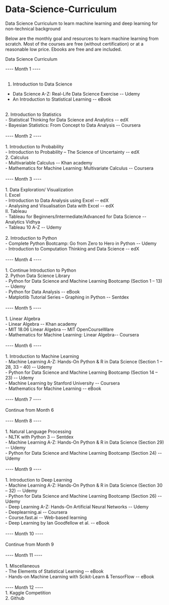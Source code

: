 # Data-Science-Curriculum
Data Science Curriculum to learn machine learning and deep learning for non-technical background

Below are the monthly goal and resources to learn machine learning from scratch. Most of the courses are free (without certification) or at a reasonable low price. Ebooks are free and are included.


Data Science Curriculum


---- Month 1 ----<br/>
<br/>
1.	Introduction to Data Science<br/>
- Data Science A-Z: Real-Life Data Science Exercise -- Udemy<br/>
- An Introduction to Statistical Learning -- eBook <br/>
<br/>
2.	Introduction to Statistics<br/>
- Statistical Thinking for Data Science and Analytics -- edX<br/>
- Bayesian Statistics: From Concept to Data Analysis -- Coursera<br/>
<br/>
---- Month 2 ----<br/>
<br/>
1.	Introduction to Probability<br/>
- Introduction to Probability – The Science of Uncertainty -- edX<br/>
2.	Calculus<br/>
- Multivariable Calculus -- Khan academy<br/>
- Mathematics for Machine Learning: Multivariate Calculus -- Coursera <br/>
<br/>
---- Month 3 ----<br/>
<br/>
1.	Data Exploration/ Visualization<br/>
I.	Excel<br/>
- Introduction to Data Analysis using Excel -- edX<br/>
- Analysing and Visualisation Data with Excel -- edX<br/>
II.	Tableau<br/>
- Tableau for Beginners/Intermediate/Advanced for Data Science -- Analytics Vidhya<br/>
- Tableau 10 A-Z -- Udemy<br/>
<br/>
2.	Introduction to Python<br/>
- Complete Python Bootcamp: Go from Zero to Hero in Python -- Udemy<br/>
- Introduction to Computation Thinking and Data Science -- edX<br/>
<br/>
---- Month 4 ----<br/>
<br/>
1.	Continue Introduction to Python<br/>
2.	Python Data Science Library<br/>
- Python for Data Science and Machine Learning Bootcamp (Section 1 – 13) -- Udemy <br/>
- Python for Data Analysis -- eBook <br/>
- Matplotlib Tutorial Series – Graphing in Python -- Sentdex <br/>

<br/>
---- Month 5 ----<br/>
<br/>
1.	Linear Algebra<br/>
- Linear Algebra -- Khan academy<br/>
- MIT 18.06 Linear Algebra -- MIT OpenCourseWare<br/>
- Mathematics for Machine Learning: Linear Algebra-- Coursera<br/>

<br/>
---- Month 6 ----<br/>
<br/>
1.	Introduction to Machine Learning<br/>
- Machine Learning A-Z: Hands-On Python & R in Data Science (Section 1 – 28, 33 – 40) -- Udemy<br/>
- Python for Data Science and Machine Learning Bootcamp (Section 14 – 23) -- Udemy<br/>
- Machine Learning by Stanford University -- Coursera<br/>
- Mathematics for Machine Learning -- eBook<br/>
<br/>
---- Month 7 ----<br/>
<br/>
Continue from Month 6<br/>
<br/>
---- Month 8 ----<br/>
<br/>
1.	Natural Language Processing<br/>
- NLTK with Python 3 -- Sentdex<br/>
- Machine Learning A-Z: Hands-On Python & R in Data Science (Section 29)   -- Udemy<br/>
- Python for Data Science and Machine Learning Bootcamp (Section 24) -- Udemy<br/>
<br/>
---- Month 9 ----<br/>
<br/>
1.	Introduction to Deep Learning<br/>
- Machine Learning A-Z: Hands-On Python & R in Data Science (Section 30 – 32) -- Udemy<br/>
- Python for Data Science and Machine Learning Bootcamp (Section 26) -- Udemy<br/>
- Deep Learning A-Z: Hands-On Artificial Neural Networks -- Udemy<br/>
- Deeplearning.ai -- Coursera <br/>
- Course.fast.ai -- Web-based learning<br/>
- Deep Learning by Ian Goodfellow et al. -- eBook<br/>
<br/>
---- Month 10 ----<br/>
<br/>
Continue from Month 9<br/>
<br/>
---- Month 11 ----<br/>
<br/>
1.	Miscellaneous<br/>
- The Elements of Statistical Learning -- eBook<br/>
- Hands-on Machine Learning with Scikit-Learn & TensorFlow -- eBook<br/>
<br/>
---- Month 12 ----<br/>
1.	Kaggle Competition<br/>
2.	Github<br/>
<br/>

